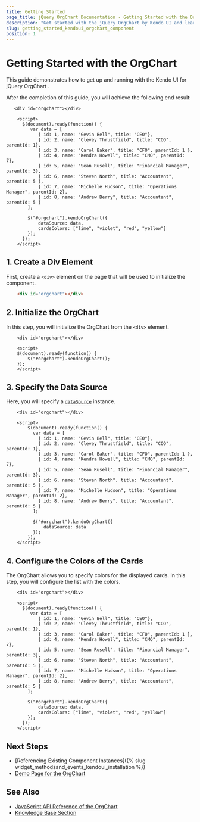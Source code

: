 ```yaml
---
title: Getting Started
page_title: jQuery OrgChart Documentation - Getting Started with the OrgChart
description: "Get started with the jQuery OrgChart by Kendo UI and learn how to create, initialize, and enable the component."
slug: getting_started_kendoui_orgchart_component
position: 1
---
```


# Getting Started with the OrgChart 

This guide demonstrates how to get up and running with the Kendo UI for jQuery OrgChart .

After the completion of this guide, you will achieve the following end result:

```dojo
   <div id="orgchart"></div>

    <script>
      $(document).ready(function() {
         var data = [
            { id: 1, name: "Gevin Bell", title: "CEO"},
            { id: 2, name: "Clevey Thrustfield", title: "COO", parentId: 1},
            { id: 3, name: "Carol Baker", title: "CFO", parentId: 1 },
            { id: 4, name: "Kendra Howell", title: "CMO", parentId: 7},
            { id: 5, name: "Sean Rusell", title: "Financial Manager", parentId: 3},
            { id: 6, name: "Steven North", title: "Accountant", parentId: 5 },
            { id: 7, name: "Michelle Hudson", title: "Operations Manager", parentId: 2},
            { id: 8, name: "Andrew Berry", title: "Accountant", parentId: 5 }            
        ];
       
        $("#orgchart").kendoOrgChart({
            dataSource: data,
          	cardsColors: ["lime", "violet", "red", "yellow"]
        });
      });
    </script>
```

## 1. Create a Div Element

First, create a `<div>` element on the page that will be used to initialize the component. 

```html
    <div id="orgchart"></div>
```

## 2. Initialize the OrgChart

In this step, you will initialize the OrgChart from the `<div>` element.

```dojo
    <div id="orgchart"></div>

    <script>
    $(document).ready(function() {
        $("#orgchart").kendoOrgChart();
    });
    </script>
```

## 3. Specify the Data Source

Here, you will specify a [`dataSource`](/api/javascript/ui/orgchart/configuration/datasource) instance.

```dojo
    <div id="orgchart"></div>

    <script>
        $(document).ready(function() {
          var data = [
            { id: 1, name: "Gevin Bell", title: "CEO"},
            { id: 2, name: "Clevey Thrustfield", title: "COO", parentId: 1},
            { id: 3, name: "Carol Baker", title: "CFO", parentId: 1 },
            { id: 4, name: "Kendra Howell", title: "CMO", parentId: 7},
            { id: 5, name: "Sean Rusell", title: "Financial Manager", parentId: 3},
            { id: 6, name: "Steven North", title: "Accountant", parentId: 5 },
            { id: 7, name: "Michelle Hudson", title: "Operations Manager", parentId: 2},
            { id: 8, name: "Andrew Berry", title: "Accountant", parentId: 5 }            
          ];
       
          $("#orgchart").kendoOrgChart({
              dataSource: data
          });
        });
    </script>
```

## 4. Configure the Colors of the Cards

The OrgChart allows you to specify colors for the displayed cards. In this step, you will configure the list with the colors.

```dojo
    <div id="orgchart"></div>

    <script>
      $(document).ready(function() {
         var data = [
            { id: 1, name: "Gevin Bell", title: "CEO"},
            { id: 2, name: "Clevey Thrustfield", title: "COO", parentId: 1},
            { id: 3, name: "Carol Baker", title: "CFO", parentId: 1 },
            { id: 4, name: "Kendra Howell", title: "CMO", parentId: 7},
            { id: 5, name: "Sean Rusell", title: "Financial Manager", parentId: 3},
            { id: 6, name: "Steven North", title: "Accountant", parentId: 5 },
            { id: 7, name: "Michelle Hudson", title: "Operations Manager", parentId: 2},
            { id: 8, name: "Andrew Berry", title: "Accountant", parentId: 5 }            
        ];
       
        $("#orgchart").kendoOrgChart({
            dataSource: data,
          	cardsColors: ["lime", "violet", "red", "yellow"]
        });
      });
    </script>
```

## Next Steps

* [Referencing Existing Component Instances]({% slug widget_methodsand_events_kendoui_installation %})
* [Demo Page for the OrgChart](https://demos.telerik.com/kendo-ui/orgchart/index)

## See Also 

* [JavaScript API Reference of the OrgChart](/api/javascript/ui/orgchart)
* [Knowledge Base Section](/knowledge-base)


